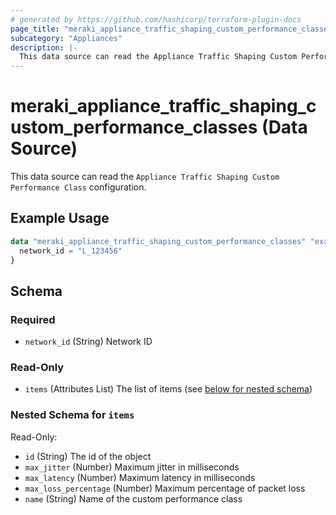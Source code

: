```yaml
---
# generated by https://github.com/hashicorp/terraform-plugin-docs
page_title: "meraki_appliance_traffic_shaping_custom_performance_classes Data Source - terraform-provider-meraki"
subcategory: "Appliances"
description: |-
  This data source can read the Appliance Traffic Shaping Custom Performance Class configuration.
---
```


# meraki_appliance_traffic_shaping_custom_performance_classes (Data Source)

This data source can read the `Appliance Traffic Shaping Custom Performance Class` configuration.

## Example Usage

```terraform
data "meraki_appliance_traffic_shaping_custom_performance_classes" "example" {
  network_id = "L_123456"
}
```

<!-- schema generated by tfplugindocs -->
## Schema

### Required

- `network_id` (String) Network ID

### Read-Only

- `items` (Attributes List) The list of items (see [below for nested schema](#nestedatt--items))

<a id="nestedatt--items"></a>
### Nested Schema for `items`

Read-Only:

- `id` (String) The id of the object
- `max_jitter` (Number) Maximum jitter in milliseconds
- `max_latency` (Number) Maximum latency in milliseconds
- `max_loss_percentage` (Number) Maximum percentage of packet loss
- `name` (String) Name of the custom performance class
